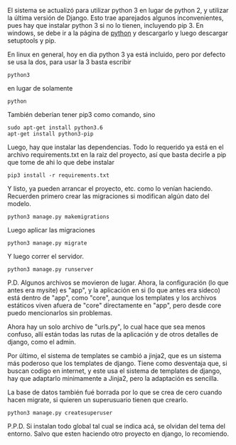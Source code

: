 El sistema se actualizó para utilizar python 3 en lugar de python 2, y utilizar
la última versión de Django. Esto trae aparejados algunos inconvenientes, pues
hay que instalar python 3 si no lo tienen, incluyendo pip 3. En windows, se
debe ir a la página de [python](http://python.org) y descargarlo y luego descargar setuptools y pip.

En linux en general, hoy en dia python 3 ya está incluido, pero por defecto se
usa la dos, para usar la 3 basta escribir

```
python3
```

en lugar de solamente

```
python
```

También deberían tener pip3 como comando, sino

```
sudo apt-get install python3.6
apt-get install python3-pip
```

Luego, hay que instalar las dependencias. Todo lo requerido ya está en el archivo
requirements.txt en la raiz del proyecto, así que basta decirle a pip que tome de
ahi lo que debe instalar

```
pip3 install -r requirements.txt
```

Y listo, ya pueden arrancar el proyecto, etc. como lo venían haciendo.
Recuerden primero crear las migraciones si modifican algún dato del modelo.

```
python3 manage.py makemigrations
```

Luego aplicar las migraciones

```
python3 manage.py migrate
```

Y luego correr el servidor.

```
python3 manage.py runserver
```

P.D. Algunos archivos se movieron de lugar. Ahora, la configuración (lo que antes
era mysite) es "app", y la aplicación en si (lo que antes era sideco) está dentro
de "app", como "core", aunque los templates y los archivos estáticos viven afuera
de "core" directamente en "app", pero desde core puedo mencionarlos sin problemas.

Ahora hay un solo archivo de "urls.py", lo cual hace que sea menos confuso, allí
están todas las rutas de la aplicación y de otros detalles de django, como el admin.

Por último, el sistema de templates se cambió a jinja2, que es un sistema más
poderoso que los templates de django. Tiene como desventaja que, si buscan codigo
en internet, y este usa el sistema de templates de django, hay que adaptarlo
minimamente a Jinja2, pero la adaptación es sencilla.

La base de datos también fué borrada por lo que se crea de cero cuando hacen
migrate, si quieren un superusuario tienen que crearlo.

```
python3 manage.py createsuperuser
```

P.P.D. Si instalan todo global tal cual se indica acá, se olvidan del tema del
entorno. Salvo que esten haciendo otro proyecto en django, lo recomiendo.
